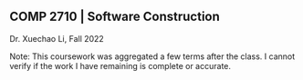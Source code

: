 ## COMP 2710 | Software Construction

Dr. Xuechao Li, Fall 2022

Note: This coursework was aggregated a few terms after the class. I cannot verify if the work I have remaining is complete or accurate.
